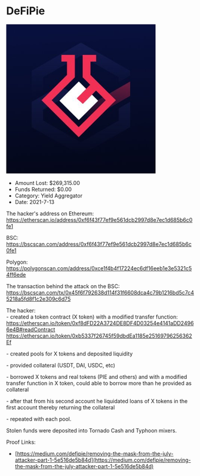 # DeFiPie
![DeFiPie](/rektimages/DeFiPie.png)
- Amount Lost: $269,315.00
- Funds Returned: $0.00
- Category: Yield Aggregator
- Date: 2021-7-13

The hacker's address on Ethereum:  
https://etherscan.io/address/0xf6f43f77ef9e561dcb2997d8e7ec1d685b6c0fe1  
  
BSC:  
https://bscscan.com/address/0xf6f43f77ef9e561dcb2997d8e7ec1d685b6c0fe1  
  
Polygon:  
https://polygonscan.com/address/0xce1f4b4f17224ec6df16eeb1e3e5321c54ff6ede  
  
The transaction behind the attack on the BSC:  
https://bscscan.com/tx/0x45f6f792638d114f31f6608dca4c79b1216bd5c7c45218a5fd8f1c2e309c6d75  
  
The hacker:  
\- created a token contract (X token) with a modified transfer function:  
https://etherscan.io/token/0xf8dFD22A3724DE8DF4D03254e4141aDD24966e4B#readContract  
https://etherscan.io/token/0xb5337f26745f59dbdEa1185e25169796256362Ef  
  
\- created pools for X tokens and deposited liquidity  
  
\- provided collateral (USDT, DAI, USDC, etc)  
  
\- borrowed X tokens and real tokens (PIE and others) and with a modified transfer function in X token, could able to borrow more than he provided as collateral  
  
\- after that from his second account he liquidated loans of X tokens in the first account thereby returning the collateral  
  
\- repeated with each pool.  
  
Stolen funds were deposited into Tornado Cash and Typhoon mixers.


Proof Links:
- [https://medium.com/defipie/removing-the-mask-from-the-july-attacker-part-1-5e516de5b84d](https://medium.com/defipie/removing-the-mask-from-the-july-attacker-part-1-5e516de5b84d)


